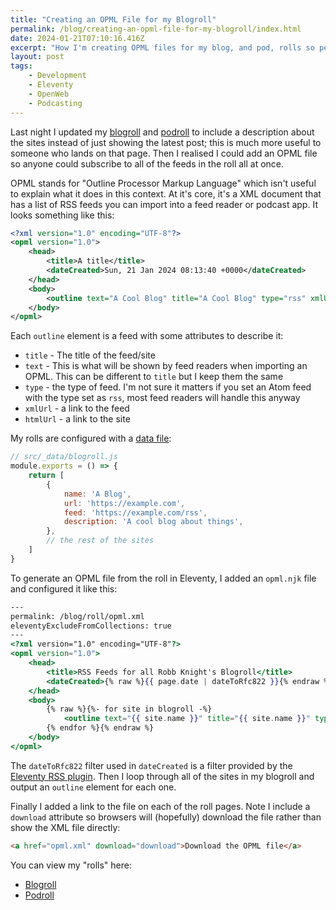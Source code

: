 ```yaml
---
title: "Creating an OPML File for my Blogroll"
permalink: /blog/creating-an-opml-file-for-my-blogroll/index.html
date: 2024-01-21T07:10:16.416Z
excerpt: "How I'm creating OPML files for my blog, and pod, rolls so people can subscribe to all of the sites in one go"
layout: post
tags:
    - Development
    - Eleventy
    - OpenWeb
    - Podcasting
---
```


Last night I updated my [blogroll](/blog/roll) and [podroll](/podcasts/roll) to include a description about the sites instead of just showing the latest post; this is much more useful to someone who lands on that page. Then I realised I could add an OPML file so anyone could subscribe to all of the feeds in the roll all at once.

OPML stands for "Outline Processor Markup Language" which isn't useful to explain what it does in this context. At it's core, it's a XML document that has a list of RSS feeds you can import into a feed reader or podcast app. It looks something like this:

```xml
<?xml version="1.0" encoding="UTF-8"?>
<opml version="1.0">
    <head>
        <title>A title</title>
        <dateCreated>Sun, 21 Jan 2024 08:13:40 +0000</dateCreated>
    </head>
    <body>
        <outline text="A Cool Blog" title="A Cool Blog" type="rss" xmlUrl="https://example.com/rss" htmlUrl="https://example.com/"/>
    </body>
</opml>
```

Each `outline` element is a feed with some attributes to describe it:

- `title` - The title of the feed/site
- `text` - This is what will be shown by feed readers when importing an OPML. This can be different to `title` but I keep them the same
- `type` - the type of feed. I'm not sure it matters if you set an Atom feed with the type set as `rss`, most feed readers will handle this anyway
- `xmlUrl` - a link to the feed
- `htmlUrl` - a link to the site

My rolls are configured with a [data file](https://www.11ty.dev/docs/data-global/):

```js
// src/_data/blogroll.js
module.exports = () => {
    return [
        {
            name: 'A Blog',
            url: 'https://example.com',
            feed: 'https://example.com/rss',
            description: 'A cool blog about things',
        },
        // the rest of the sites
    ]
}
```

To generate an OPML file from the roll in Eleventy, I added an `opml.njk` file and configured it like this:

```hbs
---
permalink: /blog/roll/opml.xml
eleventyExcludeFromCollections: true
---
<?xml version="1.0" encoding="UTF-8"?>
<opml version="1.0">
    <head>
        <title>RSS Feeds for all Robb Knight's Blogroll</title>
        <dateCreated>{% raw %}{{ page.date | dateToRfc822 }}{% endraw %}</dateCreated>
    </head>
    <body>
        {% raw %}{%- for site in blogroll -%}
            <outline text="{{ site.name }}" title="{{ site.name }}" type="rss" xmlUrl="{{ site.feed }}" htmlUrl="{{ site.url }}"/>
        {% endfor %}{% endraw %}
    </body>
</opml>
```

The `dateToRfc822` filter used in `dateCreated` is a filter provided by the [Eleventy RSS plugin](https://www.11ty.dev/docs/plugins/rss/). Then I loop through all of the sites in my blogroll and output an `outline` element for each one.

Finally I added a link to the file on each of the roll pages. Note I include a `download` attribute so browsers will (hopefully) download the file rather than show the XML file directly:

```html
<a href="opml.xml" download="download">Download the OPML file</a>
```

You can view my "rolls" here:

- [Blogroll](/blog/roll)
- [Podroll](/podcasts/roll)